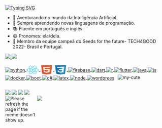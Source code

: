 <a href="https://git.io/typing-svg"><img src="https://readme-typing-svg.demolab.com?font=Inconsolata&size=27&pause=1000&color=47DFF7&center=true&width=435&lines=Ol%C3%A1%2C+eu+sou+a+Mylena+Ang%C3%A9lica" alt="Typing SVG" /></a>

- 🧠 Aventurando no mundo da Inteligência Artificial.
- 🌱 Sempre aprendendo novas linguagens de programação.
- 📚 Fluente em português e inglês.
- 😄 Pronomes: ela/dela.
- 🍑 Membro da equipe campeã do Seeds for the future- TECH4GOOD 2022- Brasil e Portugal.

 <div>
  <a href="https://github.com/mylena-angelica">
  <img height="180em" src="https://github-readme-stats.vercel.app/api?username=mylena-angelica&show_icons=true&bg_color=22272E&title_color=32D1F7&text_color=FFFF&icon_color=F7613E&hide_border=true&include_all_commits=true&count_private=true"/>
  <img height="180em" src="https://github-readme-stats.vercel.app/api/top-langs/?username=mylena-angelica&layout=compact&langs_count=7&bg_color=22272E&title_color=32D1F7&text_color=FFFF&icon_color=F7613E&hide_border=true"/>
</div>
<div style="display: inline_block"><br>
  <img align="center" alt="python" height="30" width="40" src="https://cdn.jsdelivr.net/gh/devicons/devicon/icons/python/python-original.svg">
  <img align="center" alt="react" height="30" width="40" src="https://raw.githubusercontent.com/devicons/devicon/master/icons/react/react-original.svg">
  <img align="center" alt="HTML" height="30" width="40" src="https://raw.githubusercontent.com/devicons/devicon/master/icons/html5/html5-original.svg">
  <img align="center" alt="CSS" height="30" width="40" src="https://raw.githubusercontent.com/devicons/devicon/master/icons/css3/css3-original.svg">
  <img align="center" alt="firebase" height="30" width="40" src="https://cdn.jsdelivr.net/gh/devicons/devicon/icons/firebase/firebase-plain.svg">
  <img align="center" alt="dart" height="30" width="40" src="https://cdn.jsdelivr.net/gh/devicons/devicon/icons/dart/dart-original.svg">
  <img align="center" alt="r" height="30" width="40" src="https://cdn.jsdelivr.net/gh/devicons/devicon/icons/r/r-original.svg" >
  <img align="center" alt="flutter" height="30" width="40" src="https://cdn.jsdelivr.net/gh/devicons/devicon/icons/flutter/flutter-original.svg">
  <img align="center" alt="java" height="30" width="40" src="https://cdn.jsdelivr.net/gh/devicons/devicon/icons/java/java-original.svg">
  <img align="center" alt="js" height="30" width="40" src="https://cdn.jsdelivr.net/gh/devicons/devicon/icons/javascript/javascript-original.svg">
  <img align="center" alt="docker" height="30" width="40" src="https://cdn.jsdelivr.net/gh/devicons/devicon/icons/docker/docker-original.svg">
  <img align="center" alt="boot" height="30" width="40" src="https://cdn.jsdelivr.net/gh/devicons/devicon/icons/bootstrap/bootstrap-original.svg">
  <img align="center" alt="c#" height="30" width="40" src="https://cdn.jsdelivr.net/gh/devicons/devicon/icons/csharp/csharp-original.svg">
  <img align="center" alt="latex" height="30" width="40" src="https://cdn.jsdelivr.net/gh/devicons/devicon/icons/latex/latex-original.svg">
  <img align="center" alt="node" height="30" width="40" src="https://cdn.jsdelivr.net/gh/devicons/devicon/icons/nodejs/nodejs-original.svg">
  <img align="center" alt="wordprees" height="30" width="40" src="https://cdn.jsdelivr.net/gh/devicons/devicon/icons/wordpress/wordpress-plain.svg"> 
  <img align="right" alt="my-cute" height="200" width="150" src="https://i.picasion.com/pic92/821a17ad46dd577c1e02eede45c5943b.gif">
 
  
</div>
  
  ##
 
<div> 
  <a img align="center" href="https://t.me/Mycoalhada" target="_blank"><img src="https://img.shields.io/badge/Telegram-2CA5E0?style=for-the-badge&logo=telegram&logoColor=white"></a>
  <a href = "mailto:mylena.asfa@gmail.com"><img src="https://img.shields.io/badge/Gmail-D14836?style=for-the-badge&logo=gmail&logoColor=white"></a>
  <a href="https://www.linkedin.com/in/mylena-ang%C3%A9lica-b99059213" target="_blank"><img src="https://img.shields.io/badge/LinkedIn-0077B5?style=for-the-badge&logo=linkedin&logoColor=white"></a> 
 <a href = "https://www.behance.net/mylenaangelica"><img src="	https://img.shields.io/badge/-Behance-blue?style=for-the-badge&logo=behance&logoColor=white"></a>
  
 
</div>
<div>
<img align="left" height="180" width="100"img src='https://random-memer.herokuapp.com/' title="Meme" alt="Please refresh the page if the meme doesn't show up.">
<img height="180em" src="https://streak-stats.demolab.com?user=mylena-angelica&bg_color=22272E&title_color=32D1F7&text_color=FFFF&icon_color=F7613E&hide_border=truee&border_radius=10"/>

</div>
